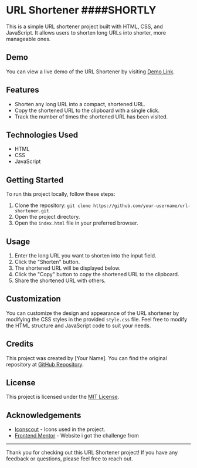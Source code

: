 # URL Shortener  ####SHORTLY

This is a simple URL shortener project built with HTML, CSS, and JavaScript. It allows users to shorten long URLs into shorter, more manageable ones.

## Demo

You can view a live demo of the URL Shortener by visiting [Demo Link](https://shortly-url-shortener-xi.vercel.app/).

## Features

- Shorten any long URL into a compact, shortened URL.
- Copy the shortened URL to the clipboard with a single click.
- Track the number of times the shortened URL has been visited.

## Technologies Used

- HTML
- CSS
- JavaScript

## Getting Started

To run this project locally, follow these steps:

1. Clone the repository: `git clone https://github.com/your-username/url-shortener.git`
2. Open the project directory.
3. Open the `index.html` file in your preferred browser.

## Usage

1. Enter the long URL you want to shorten into the input field.
2. Click the "Shorten" button.
3. The shortened URL will be displayed below.
4. Click the "Copy" button to copy the shortened URL to the clipboard.
5. Share the shortened URL with others.

## Customization

You can customize the design and appearance of the URL shortener by modifying the CSS styles in the provided `style.css` file. Feel free to modify the HTML structure and JavaScript code to suit your needs.

## Credits

This project was created by [Your Name]. You can find the original repository at [GitHub Repository](https://github.com/your-username/url-shortener).

## License

This project is licensed under the [MIT License](https://opensource.org/licenses/MIT).

## Acknowledgements

- [Iconscout](https://iconscout.com/) - Icons used in the project.
- [Frontend Mentor](https://www.frontendmentor.io/) - Website i got the challenge from

---

Thank you for checking out this URL Shortener project! If you have any feedback or questions, please feel free to reach out.
